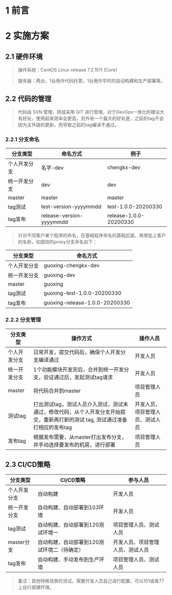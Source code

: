 # 1 前言
# 2 实施方案
## 2.1 硬件环境
> 操作系统：CentOS Linux release 7.2.1511 (Core) 

> 服务器：两台，1台用作代码托管，1台用作平时的自动构建和生产部署等。
## 2.2 代码的管理
> 代码由 SVN 管理，转成采用 GIT 进行管理，对于DevOps一体化的建设大有好处，使用起来效率会更高，另外有一个最大的好处是，之前的tag不会因为主外链的更新，而导致之前的tag编译不通过。
### 2.2.1 分支命名
|分支类型|命名方式|例子|
|--|--|--|
|个人开发分支|名字-dev|chengkx-dev|
|统一开发分支|dev|dev|
|master|master|master|
|tag测试|test-version-yyyymmdd|test-1.0.0-20200330|
|tag发布|release-version-yyyymmdd|release-1.0.0-20200330|
> 针对不同客户某个程序的命名，在基础程序命名的基础后面，再增加上客户的名称，如国信的proxy分支命名如下：

|分支类型|命名方式|
|--|--|
|个人开发分支|guoxing-chengkx-dev|
|统一开发分支|guoxing-dev|
|master|guoxing|
|tag测试|guoxing-test-1.0.0-20200330|
|tag发布|guoxing-release-1.0.0-20200330|

### 2.2.2 分支管理
|分支类型|操作方式|操作人员|
|--|--|--|
|个人开发分支|日常开发，提交代码后，确保个人开发分支编译通过|开发人员|
|统一开发分支|1个功能模块开发完后，合并到统一开发分支，验证通过后，发起测试tag请求|开发人员|
|master|将代码合并到master|项目管理人员|
|测试tag|打出测试tag，测试人员介入测试，测试未通过，修改代码，从个人开发分支开始提交，重新再打新的测试 tag, 测试通过准备打相应的发布tag|开发人员，项目管理人员、测试人员|
|发布tag|根据发布需要，从master打出发布分支，并手动选择要发布的机房，进行部署|项目管理人员|

## 2.3 CI/CD策略
|分支类型|CI/CD策略|参与人员|
|--|--|--|
|个人开发分支|自动构建|开发人员|
|统一开发分支|自动构建、自动部署到103环境|开发人员|
|tag测试|自动构建、自动部署到120测试环境一|项目管理人员、测试人员|
|master分支|自动构建，自动部署到120测试环境二（待确定）|开发人员、项目管理人员、测试人员|
|tag发布|自动构建、手动发布到生产环境|项目管理人员、测试人员|
> 备注：其他特殊场景的测试，需要开发人员自己进行配置，可以101或者77上自行搭建环境。